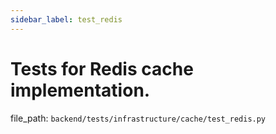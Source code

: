 ```yaml
---
sidebar_label: test_redis
---
```


# Tests for Redis cache implementation.

  file_path: `backend/tests/infrastructure/cache/test_redis.py`
